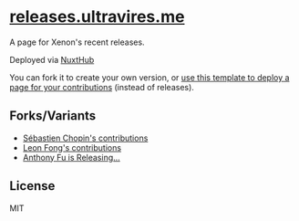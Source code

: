 # [releases.ultravires.me](https://releases.ultravires.me)

A page for Xenon's recent releases.

Deployed via [NuxtHub](https://hub.nuxt.com)

You can fork it to create your own version, or [use this template to deploy a page for your contributions](https://github.com/atinux/my-pull-requests) (instead of releases).

## Forks/Variants

- [Sébastien Chopin's contributions](https://prs.atinux.com/)
- [Leon Fong's contributions](https://pr.leonfong.me/)
- [Anthony Fu is Releasing...](https://releases.antfu.me/)

## License

MIT
